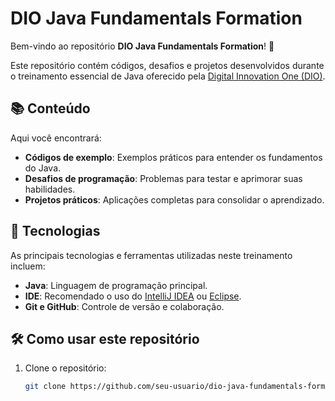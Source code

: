 # DIO Java Fundamentals Formation

Bem-vindo ao repositório **DIO Java Fundamentals Formation**! 🎉

Este repositório contém códigos, desafios e projetos desenvolvidos durante o treinamento essencial de Java oferecido pela [Digital Innovation One (DIO)](https://www.dio.me/).

## 📚 Conteúdo

Aqui você encontrará:

- **Códigos de exemplo**: Exemplos práticos para entender os fundamentos do Java.
- **Desafios de programação**: Problemas para testar e aprimorar suas habilidades.
- **Projetos práticos**: Aplicações completas para consolidar o aprendizado.

## 🚀 Tecnologias

As principais tecnologias e ferramentas utilizadas neste treinamento incluem:

- **Java**: Linguagem de programação principal.
- **IDE**: Recomendado o uso do [IntelliJ IDEA](https://www.jetbrains.com/idea/) ou [Eclipse](https://www.eclipse.org/).
- **Git e GitHub**: Controle de versão e colaboração.

## 🛠️ Como usar este repositório

1. Clone o repositório:
   ```bash
   git clone https://github.com/seu-usuario/dio-java-fundamentals-formation.git
